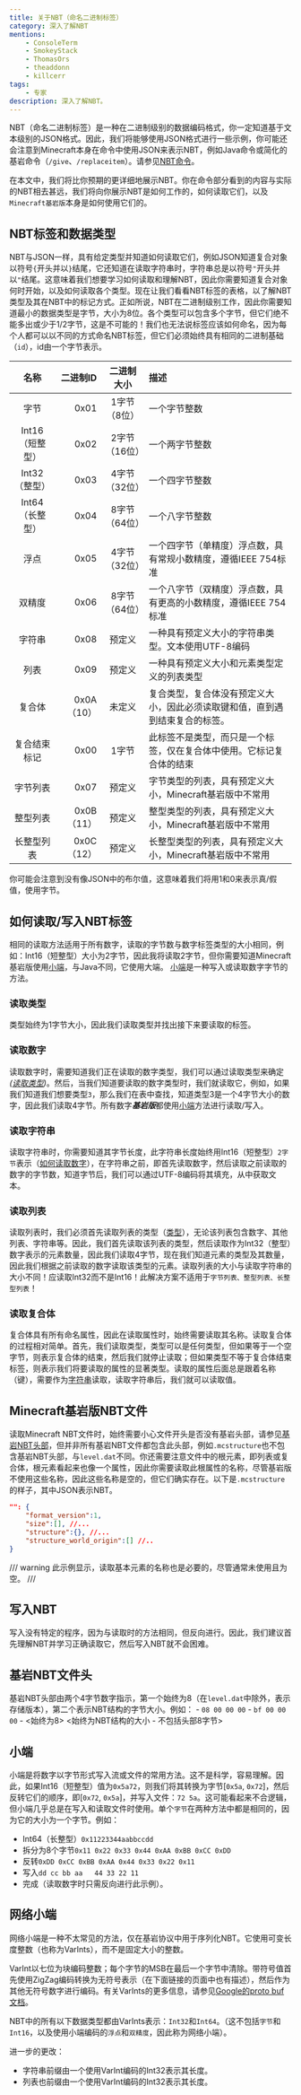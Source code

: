 ```yaml
---
title: 关于NBT（命名二进制标签）
category: 深入了解NBT
mentions:
    - ConsoleTerm
    - SmokeyStack
    - ThomasOrs
    - theaddonn
    - killcerr
tags:
    - 专家
description: 深入了解NBT。
---
```


NBT（命名二进制标签）是一种在二进制级别的数据编码格式，你一定知道基于文本级别的JSON格式。因此，我们将能够使用JSON格式进行一些示例，你可能还会注意到Minecraft本身在命令中使用JSON来表示NBT，例如Java命令或简化的基岩命令（`/give`、`/replaceitem`）。请参见[NBT命令](../commands/nbt-commands.md)。

在本文中，我们将比你预期的更详细地展示NBT。你在命令部分看到的内容与实际的NBT相去甚远，我们将向你展示NBT是如何工作的，如何读取它们，以及`Minecraft基岩版`本身是如何使用它们的。

## NBT标签和数据类型
NBT与JSON一样，具有给定类型并知道如何读取它们，例如JSON知道复合对象以符号`{`开头并以`}`结尾，它还知道在读取字符串时，字符串总是以符号`"`开头并以`"`结尾。这意味着我们想要学习如何读取和理解NBT，因此你需要知道复合对象何时开始，以及如何读取各个类型。现在让我们看看NBT标签的表格，以了解NBT类型及其在NBT中的标记方式。正如所说，NBT在二进制级别工作，因此你需要知道最小的数据类型是字节，大小为8位。各个类型可以包含多个字节，但它们绝不能多出或少于1/2字节，这是不可能的！我们也无法说标签应该如何命名，因为每个人都可以以不同的方式命名NBT标签，但它们必须始终具有相同的二进制基础（`id`），id由一个字节表示。

|      名称       | 二进制ID |   二进制大小    | 描述                                                                                                                                                     |
|:---------------:|----------:|:-----------------:|:----------------------------------------------------------------------------------------------------------------------------------------------------------------|
|      字节       |      0x01 |  1字节（8位）    | 一个字节整数                                                                                                                                                |
|  Int16（短整型） |      0x02 | 2字节（16位）    | 一个两字节整数                                                                                                                                              |
| Int32（整型）   |      0x03 | 4字节（32位）    | 一个四字节整数                                                                                                                                             |
|  Int64（长整型） |      0x04 | 8字节（64位）    | 一个八字节整数                                                                                                                                           |
|      浮点      |      0x05 | 4字节（32位）    | 一个四字节（单精度）浮点数，具有常规小数精度，遵循IEEE 754标准                                                                                          |
|     双精度      |      0x06 | 8字节（64位）    | 一个八字节（双精度）浮点数，具有更高的小数精度，遵循IEEE 754标准                                                                                       |
|     字符串      |      0x08 |    预定义        | 一种具有预定义大小的字符串类型。文本使用UTF-8编码                                                                                                      |
|      列表       |      0x09 |    预定义        | 一种具有预定义大小和元素类型定义的列表类型                                                                                                            |
|    复合体      | 0x0A（10） |     未定义       | 复合类型，复合体没有预定义大小，因此必须读取键和值，直到遇到结束复合的标签。                                                                            |
|  复合结束标记  |      0x00 |      1字节       | 此标签不是类型，而只是一个标签，仅在复合体中使用。它标记复合体的结束                                                                                  |
|    字节列表     |      0x07 |    预定义        | 字节类型的列表，具有预定义大小，Minecraft基岩版中不常用                                                                                                   |
|    整型列表     | 0x0B（11） |    预定义        | 整型类型的列表，具有预定义大小，Minecraft基岩版中不常用                                                                                                   |
|    长整型列表   | 0x0C（12） |    预定义        | 长整型类型的列表，具有预定义大小，Minecraft基岩版中不常用                                                                                                   |

你可能会注意到没有像JSON中的布尔值，这意味着我们将用1和0来表示真/假值，使用字节。

## 如何读取/写入NBT标签
相同的读取方法适用于所有数字，读取的字节数与数字标签类型的大小相同，例如：Int16（短整型）大小为2字节，因此我将读取2字节，但你需要知道Minecraft基岩版使用[小端](#little-endian)，与Java不同，它使用大端。 [小端](#little-endian)是一种写入或读取数字字节的方法。

### 读取类型
类型始终为1字节大小，因此我们读取类型并找出接下来要读取的标签。

### 读取数字
读取数字时，需要知道我们正在读取的数字类型，我们可以通过读取类型来确定 *([读取类型](#reading-types))*。然后，当我们知道要读取的数字类型时，我们就读取它，例如，如果我们知道我们想要类型`3`，那么我们在表中查找，知道类型3是一个4字节大小的数字，因此我们读取4字节。所有数字***基岩版***都使用[小端](#little-endian)方法进行读取/写入。

### 读取字符串
读取字符串时，你需要知道其字节长度，此字符串长度始终用Int16（短整型）`2字节`表示（[如何读取数字](#reading-numbers)），在字符串之前，即首先读取数字，然后读取之前读取的数字的字节数，知道字节后，我们可以通过UTF-8编码将其填充，从中获取文本。

### 读取列表
读取列表时，我们必须首先读取列表的类型（[类型](#reading-types)），无论该列表包含数字、其他列表、字符串等。因此，我们首先读取该列表的类型，然后读取作为Int32（整型）数字表示的元素数量，因此我们读取4字节，现在我们知道元素的类型及其数量，因此我们根据之前读取的数字读取该类型的元素。读取列表的大小与读取字符串的大小不同！应读取Int32而不是Int16！此解决方案不适用于`字节列表、整型列表、长整型列表`！

### 读取复合体
复合体具有所有命名属性，因此在读取属性时，始终需要读取其名称。读取复合体的过程相对简单。首先，我们读取类型，类型可以是任何类型，但如果等于一个空字节，则表示复合体的结束，然后我们就停止读取；但如果类型不等于复合体结束标签，则表示我们将要读取的属性的显著类型。读取的属性后面总是跟着名称（键），需要作为[字符串](#reading-strings)读取，读取字符串后，我们就可以读取值。

## Minecraft基岩版NBT文件
读取Minecraft NBT文件时，始终需要小心文件开头是否没有基岩头部，请参见[基岩NBT头部](#bedrock-nbt-file-header)，但并非所有基岩NBT文件都包含此头部，例如`.mcstructure`也不包含基岩NBT头部，与`level.dat`不同。你还需要注意文件中的根元素，即列表或复合体，根元素看起来也像一个属性，因此你需要读取此根属性的名称，尽管基岩版不使用这些名称，因此这些名称是空的，但它们确实存在。以下是`.mcstructure`的样子，其中JSON表示NBT。
```json
"": {
    "format_version":1,
    "size":[], //...
    "structure":{}, //...
    "structure_world_origin":[] //..
}
```
/// warning
此示例显示，读取基本元素的名称也是必要的，尽管通常未使用且为空。
///

## 写入NBT
写入没有特定的程序，因为与读取时的方法相同，但反向进行。因此，我们建议首先理解NBT并学习正确读取它，然后写入NBT就不会困难。

## 基岩NBT文件头
基岩NBT头部由两个4字节数字指示，第一个始终为8（在`level.dat`中除外，表示存储版本），第二个表示NBT结构的字节大小。例如：
    - `08 00 00 00` - `bf 00 00 00`
    - <始终为8> <始终为NBT结构的大小 - 不包括头部8字节>

## 小端
小端是将数字以字节形式写入流或文件的常用方法。这不是科学，容易理解。因此，如果Int16（短整型）值为`0x5a72`，则我们将其转换为字节[`0x5a`, `0x72`]，然后反转它们的顺序，即[`0x72`, `0x5a`]，并写入文件：`72 5a`。这可能看起来不合逻辑，但小端几乎总是在写入和读取文件时使用。单个`字节`在两种方法中都是相同的，因为它的大小为一个字节。例如：
- Int64（长整型）`0x11223344aabbccdd`
- 拆分为8个字节`0x11 0x22 0x33 0x44 0xAA 0xBB 0xCC 0xDD`
- 反转`0xDD 0xCC 0xBB 0xAA 0x44 0x33 0x22 0x11`
- 写入`dd cc bb aa   44 33 22 11`
- 完成（读取数字时只需反向进行此示例）。

## 网络小端
网络小端是一种不太常见的方法，仅在基岩协议中用于序列化NBT。它使用可变长度整数（也称为VarInts），而不是固定大小的整数。

VarInt以七位为块编码整数；每个字节的MSB在最后一个字节中清除。带符号值首先使用ZigZag编码转换为无符号表示（在下面链接的页面中也有描述），然后作为其他无符号数字进行编码。有关VarInts的更多信息，请参见[Google的proto buf文档](https://protobuf.dev/programming-guides/encoding/)。

NBT中的所有以下数据类型都由VarInts表示：`Int32`和`Int64`。（这不包括`字节`和`Int16`，以及使用小端编码的`浮点`和`双精度`，因此称为网络小端）。

进一步的更改：

- 字符串前缀由一个使用VarInt编码的Int32表示其长度。
- 列表也前缀由一个使用VarInt编码的Int32表示其长度。